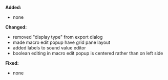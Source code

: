 **Added:**
* none

**Changed:**
* removed "display type" from export dialog
* made macro edit popup have grid pane layout
* added labels to sound value editor
* boolean editing in macro edit popup is centered rather than on left side

**Fixed:**
* none
